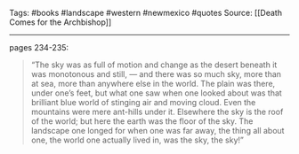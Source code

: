 Tags: #books #landscape #western #newmexico #quotes 
Source: [[Death Comes for the Archbishop]]
********************************************************
pages 234-235:

> “The sky was as full of motion and change as the desert beneath it was monotonous and still, — and there was so much sky, more than at sea, more than anywhere else in the world. The plain was there, under one’s feet, but what one saw when one looked about was that brilliant blue world of stinging air and moving cloud. Even the mountains were mere ant-hills under it. Elsewhere the sky is the roof of the world; but here the earth was the floor of the sky. The landscape one longed for when one was far away, the thing all about one, the world one actually lived in, was the sky, the sky!”